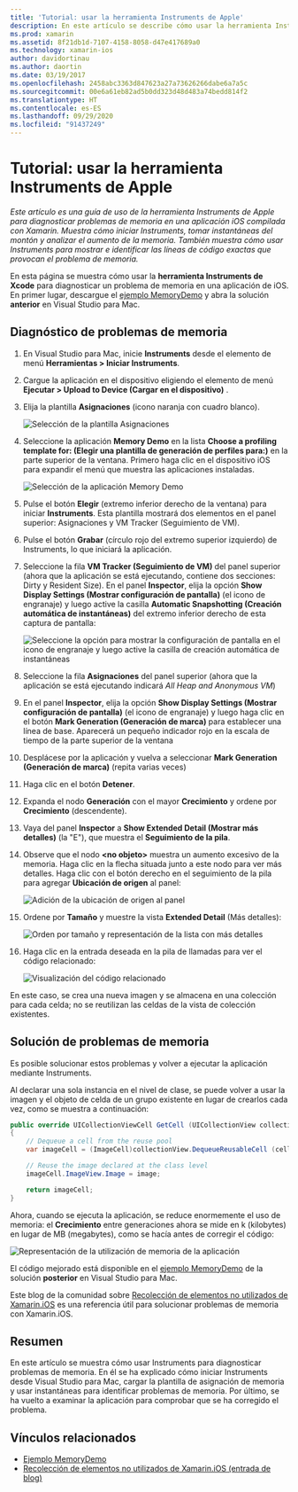 ```yaml
---
title: 'Tutorial: usar la herramienta Instruments de Apple'
description: En este artículo se describe cómo usar la herramienta Instruments de Apple para diagnosticar problemas de memoria en una aplicación iOS compilada con Xamarin. Muestra cómo iniciar Instruments, tomar instantáneas del montón y analizar el aumento de la memoria, entre otras cosas.
ms.prod: xamarin
ms.assetid: 8f21db1d-7107-4158-8058-d47e417689a0
ms.technology: xamarin-ios
author: davidortinau
ms.author: daortin
ms.date: 03/19/2017
ms.openlocfilehash: 2458abc3363d847623a27a73626266dabe6a7a5c
ms.sourcegitcommit: 00e6a61eb82ad5b0dd323d48d483a74bedd814f2
ms.translationtype: HT
ms.contentlocale: es-ES
ms.lasthandoff: 09/29/2020
ms.locfileid: "91437249"
---
```

# <a name="walkthrough---using-apples-instruments-tool"></a>Tutorial: usar la herramienta Instruments de Apple

_Este artículo es una guía de uso de la herramienta Instruments de Apple para diagnosticar problemas de memoria en una aplicación iOS compilada con Xamarin. Muestra cómo iniciar Instruments, tomar instantáneas del montón y analizar el aumento de la memoria. También muestra cómo usar Instruments para mostrar e identificar las líneas de código exactas que provocan el problema de memoria._

En esta página se muestra cómo usar la **herramienta Instruments de Xcode** para diagnosticar un problema de memoria en una aplicación de iOS.
En primer lugar, descargue el [ejemplo MemoryDemo](/samples/xamarin/ios-samples/profiling-memorydemo) y abra la solución **anterior** en Visual Studio para Mac.

## <a name="diagnosing-the-memory-issues"></a>Diagnóstico de problemas de memoria

1. En Visual Studio para Mac, inicie **Instruments** desde el elemento de menú **Herramientas > Iniciar Instruments**.
2. Cargue la aplicación en el dispositivo eligiendo el elemento de menú **Ejecutar > Upload to Device (Cargar en el dispositivo)** .
3. Elija la plantilla **Asignaciones** (icono naranja con cuadro blanco).

    ![Selección de la plantilla Asignaciones](walkthrough-apples-instrument-images/00-allocations-tempate.png)

4. Seleccione la aplicación **Memory Demo** en la lista **Choose a profiling template for: (Elegir una plantilla de generación de perfiles para:)** en la parte superior de la ventana. Primero haga clic en el dispositivo iOS para expandir el menú que muestra las aplicaciones instaladas.

    ![Selección de la aplicación Memory Demo](walkthrough-apples-instrument-images/01-mem-demo.png)

5. Pulse el botón **Elegir** (extremo inferior derecho de la ventana) para iniciar **Instruments**. Esta plantilla mostrará dos elementos en el panel superior: Asignaciones y VM Tracker (Seguimiento de VM).

6. Pulse el botón **Grabar** (círculo rojo del extremo superior izquierdo) de Instruments, lo que iniciará la aplicación.

7. Seleccione la fila **VM Tracker (Seguimiento de VM)** del panel superior (ahora que la aplicación se está ejecutando, contiene dos secciones: Dirty y Resident Size). En el panel **Inspector**, elija la opción **Show Display Settings (Mostrar configuración de pantalla)** (el icono de engranaje) y luego active la casilla **Automatic Snapshotting (Creación automática de instantáneas)** del extremo inferior derecho de esta captura de pantalla:

    ![Seleccione la opción para mostrar la configuración de pantalla en el icono de engranaje y luego active la casilla de creación automática de instantáneas](walkthrough-apples-instrument-images/02-auto-snapshot.png)

8. Seleccione la fila **Asignaciones** del panel superior (ahora que la aplicación se está ejecutando indicará *All Heap and Anonymous VM*)
9. En el panel **Inspector**, elija la opción **Show Display Settings (Mostrar configuración de pantalla)** (el icono de engranaje) y luego haga clic en el botón **Mark Generation (Generación de marca)** para establecer una línea de base. Aparecerá un pequeño indicador rojo en la escala de tiempo de la parte superior de la ventana
10. Desplácese por la aplicación y vuelva a seleccionar **Mark Generation (Generación de marca)** (repita varias veces)
11. Haga clic en el botón **Detener**.
12. Expanda el nodo **Generación** con el mayor **Crecimiento** y ordene por **Crecimiento** (descendente).
13. Vaya del panel **Inspector** a **Show Extended Detail (Mostrar más detalles)** (la "E"), que muestra el **Seguimiento de la pila**.

14. Observe que el nodo **&lt;no objeto>** muestra un aumento excesivo de la memoria. Haga clic en la flecha situada junto a este nodo para ver más detalles. Haga clic con el botón derecho en el seguimiento de la pila para agregar **Ubicación de origen** al panel:

    ![Adición de la ubicación de origen al panel](walkthrough-apples-instrument-images/03-mem-growth.png)

15. Ordene por **Tamaño** y muestre la vista **Extended Detail** (Más detalles):

    ![Orden por tamaño y representación de la lista con más detalles](walkthrough-apples-instrument-images/04-extended-detail.png)

16. Haga clic en la entrada deseada en la pila de llamadas para ver el código relacionado:

    ![Visualización del código relacionado](walkthrough-apples-instrument-images/05-related-code.png)

En este caso, se crea una nueva imagen y se almacena en una colección para cada celda; no se reutilizan las celdas de la vista de colección existentes.

## <a name="resolving-the-memory-issues"></a>Solución de problemas de memoria

Es posible solucionar estos problemas y volver a ejecutar la aplicación mediante Instruments.

Al declarar una sola instancia en el nivel de clase, se puede volver a usar la imagen y el objeto de celda de un grupo existente en lugar de crearlos cada vez, como se muestra a continuación:

```csharp
public override UICollectionViewCell GetCell (UICollectionView collectionView, NSIndexPath indexPath)
{
    // Dequeue a cell from the reuse pool
    var imageCell = (ImageCell)collectionView.DequeueReusableCell (cellId, indexPath);

    // Reuse the image declared at the class level
    imageCell.ImageView.Image = image;

    return imageCell;
}
```

Ahora, cuando se ejecuta la aplicación, se reduce enormemente el uso de memoria: el **Crecimiento** entre generaciones ahora se mide en k (kilobytes) en lugar de MB (megabytes), como se hacía antes de corregir el código:

![Representación de la utilización de memoria de la aplicación](walkthrough-apples-instrument-images/06-reduced-memory.png)

El código mejorado está disponible en el [ejemplo MemoryDemo](/samples/xamarin/ios-samples/profiling-memorydemo) de la solución **posterior** en Visual Studio para Mac.

Este blog de la comunidad sobre [Recolección de elementos no utilizados de Xamarin.iOS](https://c-sharx.net/2015-04-27-xamarin-ios-the-garbage-collector-and-me/) es una referencia útil para solucionar problemas de memoria con Xamarin.iOS.

## <a name="summary"></a>Resumen

En este artículo se muestra cómo usar Instruments para diagnosticar problemas de memoria.
En él se ha explicado cómo iniciar Instruments desde Visual Studio para Mac, cargar la plantilla de asignación de memoria y usar instantáneas para identificar problemas de memoria.
Por último, se ha vuelto a examinar la aplicación para comprobar que se ha corregido el problema.

## <a name="related-links"></a>Vínculos relacionados

- [Ejemplo MemoryDemo](/samples/xamarin/ios-samples/profiling-memorydemo)
- [Recolección de elementos no utilizados de Xamarin.iOS (entrada de blog)](https://c-sharx.net/2015-04-27-xamarin-ios-the-garbage-collector-and-me/)